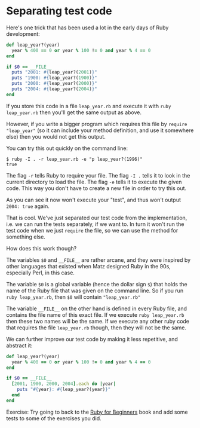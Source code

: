 # Separating test code

Here's one trick that has been used a lot in the early days of Ruby development:

```ruby
def leap_year?(year)
  year % 400 == 0 or year % 100 != 0 and year % 4 == 0
end

if $0 == __FILE__
  puts "2001: #{leap_year?(2001)}"
  puts "1900: #{leap_year?(1900)}"
  puts "2000: #{leap_year?(2000)}"
  puts "2004: #{leap_year?(2004)}"
end
```

If you store this code in a file `leap_year.rb` and execute it with `ruby
leap_year.rb` then you'll get the same output as above.

However, if you write a bigger program which requires this file by `require
"leap_year"` (so it can include your method definition, and use it somewhere
else) then you would not get this output.

You can try this out quickly on the command line:

```
$ ruby -I . -r leap_year.rb -e "p leap_year?(1996)"
true
```

The flag `-r` tells Ruby to require your file. The flag `-I .` tells it to look 
in the current directory to load the file. The flag `-e` tells it to execute 
the given code.  This way you don't have to create a new file in order to try this out.

As you can see it now won't execute your "test", and thus won't output `2004:
true` again.

That is cool. We've just separated our test code from the implementation, i.e.
we can run the tests separately, if we want to. In turn it won't run the test
code when we just `require` the file, so we can use the method for something
else.

How does this work though?

The variables `$0` and `__FILE__` are rather arcane, and they were inspired by
other languages that existed when Matz designed Ruby in the 90s, especially
Perl, in this case.

The variable `$0` is a global variable (hence the dollar sign `$`) that holds
the name of the Ruby file that was given on the command line. So if you run
`ruby leap_year.rb`, then `$0` will contain `"leap_year.rb"`

The variable `__FILE__` on the other hand is defined in every Ruby file, and
contains the file name of this exact file. If we execute `ruby leap_year.rb`
then these two names will be the same. If we execute any other ruby code that
requires the file `leap_year.rb` though, then they will not be the same.

We can further improve our test code by making it less repetitive, and abstract
it:

```ruby
def leap_year?(year)
  year % 400 == 0 or year % 100 != 0 and year % 4 == 0
end

if $0 == __FILE__
  [2001, 1900, 2000, 2004].each do |year|
    puts "#{year}: #{leap_year?(year)}"
  end
end
```

Exercise: Try going to back to the [Ruby for Beginners](http://ruby-for-beginners.rubymonstas.org/)
book and add some tests to some of the exercises you did.
